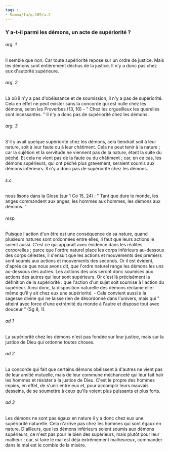 ```yaml
---
tags : 
- Summa/Ia/q.109/a.2
---
```


### Y a-t-il parmi les démons, un acte de supériorité ?



###### arg. 1
Il semble que non. Car toute supériorité repose sur un ordre de justice. Mais les démons sont entièrement déchus de la justice. Il n'y a donc pas chez eux d'autorité supérieure. 

###### arg. 2
Là où il n'y a pas d'obéissance et de soumission, il n'y a pas de supériorité. Cela en effet ne peut exister sans la concorde qui est nulle chez les démons, selon les Proverbes (13, 10) - " Chez les orgueilleux les querelles sont incessantes. " Il n'y a donc pas de supériorité chez les démons. 

###### arg. 3
S'il y avait quelque supériorité chez les démons, cela tiendrait soit à leur nature, soit à leur faute ou à leur châtiment. Cela ne peut tenir à la nature ; car la sujétion et la servitude ne viennent pas de la nature, étant la suite du péché. Et cela ne vient pas de la faute ou du châtiment ; car, en ce cas, les démons supérieurs, qui ont péché plus gravement, seraient soumis aux démons inférieurs. Il n'y a donc pas de supériorité chez les démons. 

###### s.c.
nous lisons dans la Glose (sur 1 Co 15, 24) : " Tant que dure le monde, les anges commandent aux anges, les hommes aux hommes, les démons aux démons. " 

###### resp.
Puisque l'action d'un être est une conséquence de sa nature, quand plusieurs natures sont ordonnées entre elles, il faut que leurs actions le soient aussi. C'est ce qui apparaît avec évidence dans les réalités corporelles ; parce que l'ordre naturel place les corps inférieurs au-dessous des corps célestes, il s'ensuit que les actions et mouvements des premiers sont soumis aux actions et mouvements des seconds. Or il est évident, d'après ce que nous avons dit, que l'ordre naturel range les démons les uns au-dessous des autres. Les actions des uns seront donc soumises aux actions des autres qui leur sont supérieurs. Or c'est là précisément la définition de la supériorité : que l'action d'un sujet soit soumise à l'action du supérieur. Ainsi donc, la disposition naturelle des démons réclame elle-même qu'il y ait chez eux une supériorité. - Cela convient aussi à la sagesse divine qui ne laisse rien de désordonné dans l'univers, mais qui " atteint avec force d'une extrémité du monde à l'autre et dispose tout avec douceur " (Sg 8, 1). 

###### ad 1
La supériorité chez les démons n'est pas fondée sur leur justice, mais sur la justice de Dieu qui ordonne toutes choses. 

###### ad 2
La concorde qui fait que certains démons obéissent à d'autres ne vient pas de leur amitié mutuelle, mais de leur commune méchanceté qui leur fait haïr les hommes et résister à la justice de Dieu. C'est le propre des hommes impies, en effet, de s'unir entre eux et, pour accomplir leurs mauvais desseins, de se soumettre à ceux qu'ils voient plus puissants et plus forts. 

###### ad 3
Les démons ne sont pas égaux en nature il y a donc chez eux une supériorité naturelle. Cela n'arrive pas chez les hommes qui sont égaux en nature. D'ailleurs, que les démons inférieurs soient soumis aux démons supérieurs, ce n'est pas pour le bien des supérieurs, mais plutôt pour leur malheur ; car, si faire le mal est déjà extrêmement malheureux, commander dans le mal est le comble de la misère. 

